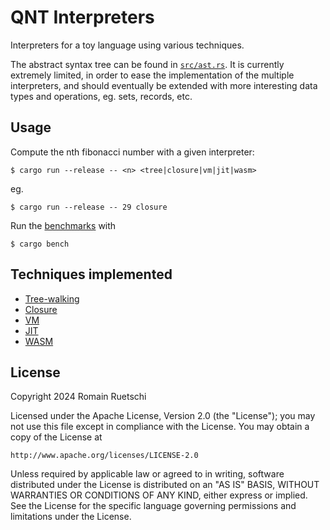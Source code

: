 # QNT Interpreters

Interpreters for a toy language using various techniques.

The abstract syntax tree can be found in [`src/ast.rs`](./src/ast.rs).
It is currently extremely limited, in order to ease the implementation
of the multiple interpreters, and should eventually be extended with
more interesting data types and operations, eg. sets, records, etc.

## Usage

Compute the nth fibonacci number with a given interpreter:

```
$ cargo run --release -- <n> <tree|closure|vm|jit|wasm>
```

eg.

```
$ cargo run --release -- 29 closure
```

Run the [benchmarks](./benches/fib.rs) with

```
$ cargo bench
```

## Techniques implemented

- [Tree-walking](./src/tree.rs)
- [Closure](./src/closure.rs)
- [VM](./src/vm.rs)
- [JIT](./src/jit.rs)
- [WASM](./src/wasm.rs)

## License

Copyright 2024 Romain Ruetschi

Licensed under the Apache License, Version 2.0 (the "License");
you may not use this file except in compliance with the License.
You may obtain a copy of the License at

    http://www.apache.org/licenses/LICENSE-2.0

Unless required by applicable law or agreed to in writing, software
distributed under the License is distributed on an "AS IS" BASIS,
WITHOUT WARRANTIES OR CONDITIONS OF ANY KIND, either express or implied.
See the License for the specific language governing permissions and
limitations under the License.
